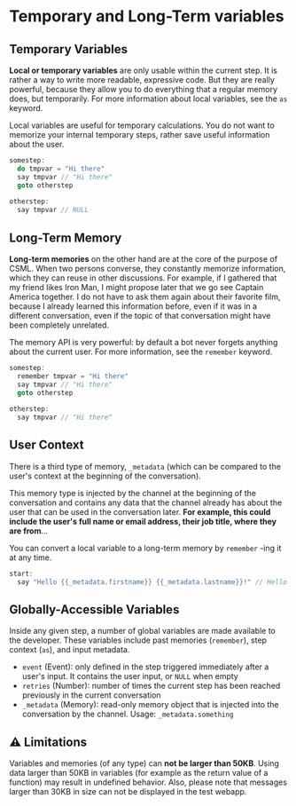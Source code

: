 # Temporary and Long-Term variables

## Temporary Variables

**Local or temporary variables** are only usable within the current step. It is rather a way to write more readable, expressive code. But they are really powerful, because they allow you to do everything that a regular memory does, but temporarily. For more information about local variables, see the `as` keyword.

Local variables are useful for temporary calculations. You do not want to memorize your internal temporary steps, rather save useful information about the user.

```cpp
somestep:
  do tmpvar = "Hi there"
  say tmpvar // "Hi there"
  goto otherstep
  
otherstep:
  say tmpvar // NULL
```

## Long-Term Memory

**Long-term memories** on the other hand are at the core of the purpose of CSML. When two persons converse, they constantly memorize information, which they can reuse in other discussions. For example, if I gathered that my friend likes Iron Man, I might propose later that we go see Captain America together. I do not have to ask them again about their favorite film, because I already learned this information before, even if it was in a different conversation, even if the topic of that conversation might have been completely unrelated.

The memory API is very powerful: by default a bot never forgets anything about the current user. For more information, see the `remember` keyword.

```cpp
somestep:
  remember tmpvar = "Hi there"
  say tmpvar // "Hi there"
  goto otherstep
  
otherstep:
  say tmpvar // "Hi there"
```

## User Context

There is a third type of memory, `_metadata` \(which can be compared to the user's context at the beginning of the conversation\).

This memory type is injected by the channel at the beginning of the conversation and contains any data that the channel already has about the user that can be used in the conversation later. **For example, this could include the user's full name or email address, their job title, where they are from**...

You can convert a local variable to a long-term memory by `remember` -ing it at any time.

```cpp
start:
  say "Hello {{_metadata.firstname}} {{_metadata.lastname}}!" // Hello Tony Stark!
```

## Globally-Accessible Variables

Inside any given step, a number of global variables are made available to the developer. These variables include past memories \(`remember`\), step context \(`as`\), and input metadata.

* `event` \(Event\): only defined in the step triggered immediately after a user's input. It contains the user input, or `NULL` when empty
* `retries` \(Number\): number of times the current step has been reached previously in the current conversation
* `_metadata` \(Memory\): read-only memory object that is injected into the conversation by the channel. Usage: `_metadata.something`

## ⚠️ Limitations

Variables and memories \(of any type\) can **not be larger than 50KB**. Using data larger than 50KB in variables \(for example as the return value of a function\) may result in undefined behavior. Also, please note that messages larger than 30KB in size can not be displayed in the test webapp.

